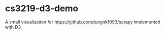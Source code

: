 # cs3219-d3-demo
A small visualization for https://github.com/tungnk1993/scrapy implemented with D3.
